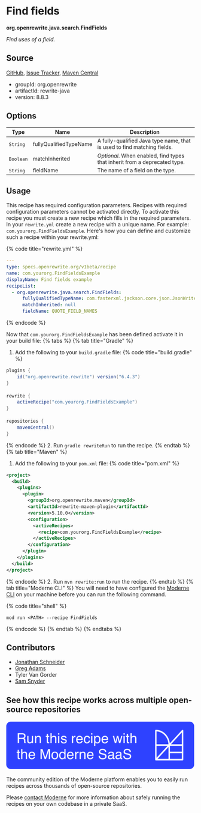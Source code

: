 # Find fields

**org.openrewrite.java.search.FindFields**

_Find uses of a field._

## Source

[GitHub](https://github.com/openrewrite/rewrite/blob/main/rewrite-java/src/main/java/org/openrewrite/java/search/FindFields.java), [Issue Tracker](https://github.com/openrewrite/rewrite/issues), [Maven Central](https://central.sonatype.com/artifact/org.openrewrite/rewrite-java/8.8.3/jar)

* groupId: org.openrewrite
* artifactId: rewrite-java
* version: 8.8.3

## Options

| Type | Name | Description |
| -- | -- | -- |
| `String` | fullyQualifiedTypeName | A fully-qualified Java type name, that is used to find matching fields. |
| `Boolean` | matchInherited | *Optional*. When enabled, find types that inherit from a deprecated type. |
| `String` | fieldName | The name of a field on the type. |


## Usage

This recipe has required configuration parameters. Recipes with required configuration parameters cannot be activated directly. To activate this recipe you must create a new recipe which fills in the required parameters. In your `rewrite.yml` create a new recipe with a unique name. For example: `com.yourorg.FindFieldsExample`.
Here's how you can define and customize such a recipe within your rewrite.yml:

{% code title="rewrite.yml" %}
```yaml
---
type: specs.openrewrite.org/v1beta/recipe
name: com.yourorg.FindFieldsExample
displayName: Find fields example
recipeList:
  - org.openrewrite.java.search.FindFields:
      fullyQualifiedTypeName: com.fasterxml.jackson.core.json.JsonWriteFeature
      matchInherited: null
      fieldName: QUOTE_FIELD_NAMES
```
{% endcode %}

Now that `com.yourorg.FindFieldsExample` has been defined activate it in your build file:
{% tabs %}
{% tab title="Gradle" %}
1. Add the following to your `build.gradle` file:
{% code title="build.gradle" %}
```groovy
plugins {
    id("org.openrewrite.rewrite") version("6.4.3")
}

rewrite {
    activeRecipe("com.yourorg.FindFieldsExample")
}

repositories {
    mavenCentral()
}
```
{% endcode %}
2. Run `gradle rewriteRun` to run the recipe.
{% endtab %}
{% tab title="Maven" %}
1. Add the following to your `pom.xml` file:
{% code title="pom.xml" %}
```xml
<project>
  <build>
    <plugins>
      <plugin>
        <groupId>org.openrewrite.maven</groupId>
        <artifactId>rewrite-maven-plugin</artifactId>
        <version>5.10.0</version>
        <configuration>
          <activeRecipes>
            <recipe>com.yourorg.FindFieldsExample</recipe>
          </activeRecipes>
        </configuration>
      </plugin>
    </plugins>
  </build>
</project>
```
{% endcode %}
2. Run `mvn rewrite:run` to run the recipe.
{% endtab %}
{% tab title="Moderne CLI" %}
You will need to have configured the [Moderne CLI](https://docs.moderne.io/moderne-cli/cli-intro) on your machine before you can run the following command.

{% code title="shell" %}
```shell
mod run <PATH> --recipe FindFields
```
{% endcode %}
{% endtab %}
{% endtabs %}

## Contributors
* [Jonathan Schneider](mailto:jkschneider@gmail.com)
* [Greg Adams](mailto:greg@moderne.io)
* Tyler Van Gorder
* [Sam Snyder](mailto:sam@moderne.io)


## See how this recipe works across multiple open-source repositories

[![Moderne Link Image](/.gitbook/assets/ModerneRecipeButton.png)](https://app.moderne.io/recipes/org.openrewrite.java.search.FindFields)

The community edition of the Moderne platform enables you to easily run recipes across thousands of open-source repositories.

Please [contact Moderne](https://moderne.io/product) for more information about safely running the recipes on your own codebase in a private SaaS.
